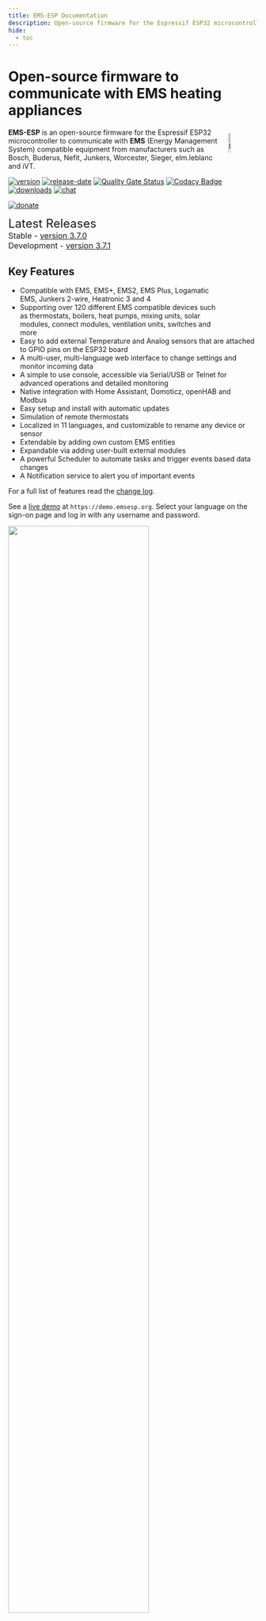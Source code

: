 ```yaml
---
title: EMS-ESP Documentation
description: Open-source firmware for the Espressif ESP32 microcontroller that communicates with EMS (Energy Management System) based equipment
hide:
  - toc
---
```


# Open-source firmware to communicate with EMS heating appliances

<img style="margin: 10px 10px; float:right; width:10%" src="_media/logo/boiler.svg" alt="EMS-ESP Logo"></img>
**EMS-ESP** is an open-source firmware for the Espressif ESP32 microcontroller to communicate with **EMS** (Energy Management System) compatible equipment from manufacturers such as Bosch, Buderus, Nefit, Junkers, Worcester, Sieger, elm.leblanc and iVT.

[![version](https://img.shields.io/github/release/emsesp/EMS-ESP32.svg?label=Latest%20Release)](https://github.com/emsesp/EMS-ESP32/blob/main/CHANGELOG.md)
[![release-date](https://img.shields.io/github/release-date/emsesp/EMS-ESP32.svg?label=Released)](https://github.com/emsesp/EMS-ESP32/commits/main)
[![Quality Gate Status](https://sonarcloud.io/api/project_badges/measure?project=emsesp_EMS-ESP32&metric=alert_status)](https://sonarcloud.io/summary/new_code?id=emsesp_EMS-ESP32)
[![Codacy Badge](https://app.codacy.com/project/badge/Grade/9441142f49424ef891e8f5251866ee6b)](https://www.codacy.com/gh/emsesp/EMS-ESP32/dashboard?utm_source=github.com&utm_medium=referral&utm_content=emsesp/EMS-ESP32&utm_campaign=Badge_Grade)
[![downloads](https://img.shields.io/github/downloads/emsesp/EMS-ESP32/total.svg)](https://github.com/emsesp/EMS-ESP32/releases)
[![chat](https://img.shields.io/discord/816637840644505620.svg?style=flat-square&color=blueviolet)](https://discord.gg/3J3GgnzpyT)

[![donate](https://img.shields.io/badge/donate-PayPal-blue.svg)](https://www.paypal.com/paypalme/prderbyshire/2)

<span style="font-size: 1.5rem">Latest Releases</span>
<span style="font-size: 1.0rem">
<BR>Stable - <a href="https://github.com/emsesp/EMS-ESP32/releases/tag/v3.7.0">version 3.7.0</a>
<BR>Development - <a href="https://github.com/emsesp/EMS-ESP32/releases/tag/latest">version 3.7.1</a>
</span>

## Key Features

- Compatible with EMS, EMS+, EMS2, EMS Plus, Logamatic EMS, Junkers 2-wire, Heatronic 3 and 4
- Supporting over 120 different EMS compatible devices such as thermostats, boilers, heat pumps, mixing units, solar modules, connect modules, ventilation units, switches and more
- Easy to add external Temperature and Analog sensors that are attached to GPIO pins on the ESP32 board
- A multi-user, multi-language web interface to change settings and monitor incoming data
- A simple to use console, accessible via Serial/USB or Telnet for advanced operations and detailed monitoring
- Native integration with Home Assistant, Domoticz, openHAB and Modbus
- Easy setup and install with automatic updates
- Simulation of remote thermostats
- Localized in 11 languages, and customizable to rename any device or sensor
- Extendable by adding own custom EMS entities
- Expandable via adding user-built external modules
- A powerful Scheduler to automate tasks and trigger events based data changes
- A Notification service to alert you of important events

For a full list of features read the [change log](Version-Release-History).

See a [live demo](https://demo.emsesp.org) at `https://demo.emsesp.org`. Select your language on the sign-on page and log in with any username and password.

<img style="width:75%" src="../_media/screenshot/main-screen.png"></img>

## Installing

Head over to the [Getting Started](Getting-Started) section to see what hardware you need and how to install the firmware software.

## Support

See the support page for [reporting issues](Support) and requesting new features.

## Join Our Community

For feedback, questions, live troubleshooting or just general chat hop on to our Discord channel:

<a href="https://discord.gg/3J3GgnzpyT"><img src="https://discordapp.com/api/guilds/816637840644505620/widget.png?style=banner2"></a>

## Business Inquiries

For general questions about this software project, such as which devices and equipment it supports, please reach out to the team and the wider community via GitHub discussions or Discord.

For non-technical business inquiries, please use the [contact form](Contact). English only!
